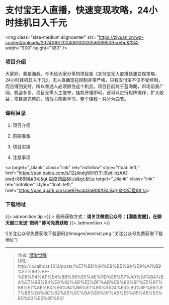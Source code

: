 # 支付宝无人直播，快速变现攻略，24小时挂机日入千元


&lt;img class=&#34;size-medium aligncenter&#34; src=&#34;https://ziyuan.cn/wp-content/uploads/2024/06/20240610033356099509.webp&#34; width=&#34;900&#34; height=&#34;383&#34; /&gt;
###  项目介绍

大家好，我是海叔。今天给大家分享的项目是《支付宝无人直播快速变现攻略，24小时挂机日入千元》，无人直播现在控制非常严格，只有支付宝不仅不受控制，而且得到支持，所以普通人必须抓住这个机会。项目目前处于蓝海期，市场前景广阔，机会多多，项目无需人工值守，挂机开播即可，还可以进行矩阵操作，扩大收益；项目是完整的，请放心观看学习，整个课程一共分为四节。
###  课程目录

 1. 项目介绍

 1. 前期准备

 1. 项目实操

 1. 注意事项

&lt;a target=&#34;_blank&#34; class=&#34;link&#34; rel=&#34;nofollow&#34; style=&#34;float: left;&#34; href=&#34;https://pan.baidu.com/s/12zilndgWHIYT-I9wf-hzAA?pwd=8888&#34;&gt;百度网盘&lt;/a&gt;&lt;a target=&#34;_blank&#34; class=&#34;link&#34; rel=&#34;nofollow&#34; style=&#34;float: left;&#34; href=&#34;https://pan.quark.cn/s/ae97ecdd3a90&#34;&gt;夸克网盘&lt;/a&gt;

### 下载地址




{{&lt; admonition tip &gt;}}
&gt; 密码获取方式：**请关注微信公众号：【潜能觉醒】，在聊天窗口发送”密码“ 即可免费获取**
{{&lt; /admonition &gt;}}


![关注公众号免费获取下载密码](/images/wechat.png &#34;关注公众号免费获取下载地址&#34;)

---

> 作者: [潜能觉醒](/)  
> URL: http://localhost:1313/posts/%E7%BD%91%E8%B5%9A%E9%A1%B9%E7%9B%AE-%E6%94%AF%E4%BB%98%E5%AE%9D%E6%97%A0%E4%BA%BA%E7%9B%B4%E6%92%AD%E5%BF%AB%E9%80%9F%E5%8F%98%E7%8E%B0%E6%94%BB%E7%95%A524%E5%B0%8F%E6%97%B6%E6%8C%82%E6%9C%BA%E6%97%A5%E5%85%A5%E5%8D%83%E5%85%83/  

